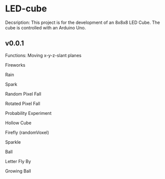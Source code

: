 # LED-cube
Decsription: This project is for the development of an 8x8x8 LED Cube. The cube is controlled with an Arduino Uno.

v0.0.1
--------
Functions:
  Moving x-y-z-slant planes
  
  Fireworks
  
  Rain
  
  Spark
  
  Random Pixel Fall
  
  Rotated Pixel Fall
  
  Probability Experiment
  
  Hollow Cube
  
  Firefly (randomVoxel)
  
  Sparkle
  
  Ball
  
  Letter Fly By
  
  Growing Ball
